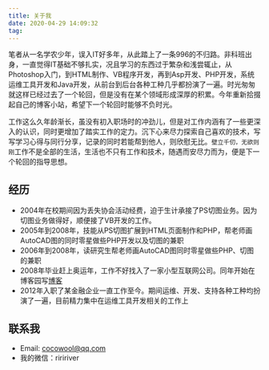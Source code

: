 ```yaml
---
title: 关于我
date: 2020-04-29 14:09:32
tag: 
---
```


笔者从一名学农少年，误入IT好多年，从此踏上了一条996的不归路。非科班出身，一直觉得IT基础不够扎实，况且学习的东西过于繁杂和浅尝辄止，从Photoshop入门，到HTML制作、VB程序开发，再到Asp开发、PHP开发，系统运维工具开发和Java开发，从前台到后台各种工种几乎都扮演了一遍。时光匆匆就这样已经过去了一个轮回，但是没有在某个领域形成深厚的积累。今年重新拾掇起自己的博客小站，希望下一个轮回时能够不负时光。

工作这么久年龄渐长，虽没有初入职场时的冲劲儿，但是对工作内涵有了一些更深入的认识，同时更增加了踏实工作的定力。沉下心来尽力探索自己喜欢的技术，写写学习心得与同行分享，记录的同时若能帮到他人，则欣慰无比。`壁立千仞，无欲则刚`工作不是全部的生活，生活也不只有工作和技术，随遇而安尽力而为，便是下一个轮回的指导思想。

## 经历

* 2004年在校期间因为丢失协会活动经费，迫于生计承接了PS切图业务。因为切图业务做得好，顺便接了VB开发的工作。
* 2005年到2008年，技能从PS切图扩展到HTML页面制作和PHP，帮老师画AutoCAD图的同时零星做些PHP开发以及切图的兼职
* 2006年到2008年，读研究生帮老师画AutoCAD图同时零星做些PHP、切图的兼职
* 2008年毕业赶上奥运年，工作不好找入了一家小型互联网公司。同年开始在博客园写[博客](http://cnblogs.com/cocowool)
* 2012年入职了某金融企业一直工作至今。期间运维、开发、支持各种工种均扮演了一遍，目前精力集中在运维工具开发相关的工作上

## 联系我

* Email: cocowool@qq.com
* 我的微信：riririver
